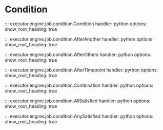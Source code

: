 # Condition

::: executor.engine.job.condition.Condition
    handler: python
    options:
        show_root_heading: true

::: executor.engine.job.condition.AfterAnother
    handler: python
    options:
        show_root_heading: true

::: executor.engine.job.condition.AfterOthers
    handler: python
    options:
        show_root_heading: true

::: executor.engine.job.condition.AfterTimepoint
    handler: python
    options:
        show_root_heading: true

::: executor.engine.job.condition.Combination
    handler: python
    options:
        show_root_heading: true

::: executor.engine.job.condition.AllSatisfied
    handler: python
    options:
        show_root_heading: true

::: executor.engine.job.condition.AnySatisfied
    handler: python
    options:
        show_root_heading: true
